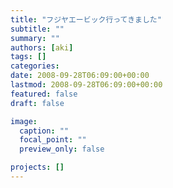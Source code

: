 ```yaml
---
title: "フジヤエービック行ってきました"
subtitle: ""
summary: ""
authors: [aki]
tags: []
categories: 
date: 2008-09-28T06:09:00+00:00
lastmod: 2008-09-28T06:09:00+00:00
featured: false
draft: false

image:
  caption: ""
  focal_point: ""
  preview_only: false

projects: []
---
```


